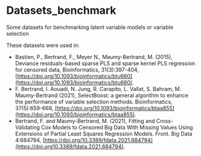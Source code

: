 # Datasets_benchmark
Some datasets for benchmarking latent variable models or variable selection

These datasets were used in:

* Bastien, P., Bertrand, F., Meyer N., Maumy-Bertrand, M. (2015), Deviance residuals-based sparse PLS and sparse kernel PLS regression for censored data, Bioinformatics, 31(3):397-404, [https://doi.org/10.1093/bioinformatics/btu660](https://doi.org/10.1093/bioinformatics/btu660).
* F. Bertrand, I. Aouadi, N. Jung, R. Carapito, L. Vallat, S. Bahram, M. Maumy-Bertrand (2021),  SelectBoost: a general algorithm to enhance the performance of variable selection methods. Bioinformatics, 37(5):659-668, [https://doi.org/10.1093/bioinformatics/btaa855](https://doi.org/10.1093/bioinformatics/btaa855).
* Bertrand, F. and Maumy-Bertrand, M. (2021), Fitting and Cross-Validating Cox Models to Censored Big Data With Missing Values Using Extensions of Partial Least Squares Regression Models. Front. Big Data 4:684794, [https://doi.org/10.3389/fdata.2021.684794](https://doi.org10.3389/fdata.2021.684794).
